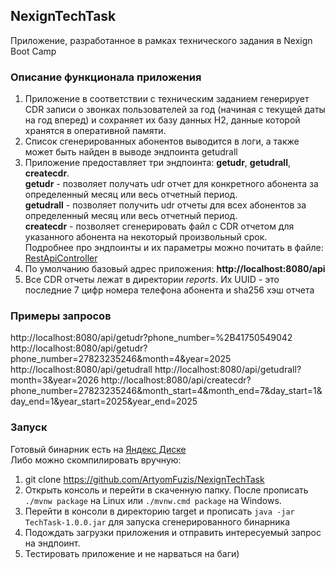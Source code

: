 ## NexignTechTask
Приложение, разработанное в рамках технического задания в Nexign Boot Camp

### Описание функционала приложения
1. Приложение в соответствии с техническим заданием генерирует CDR записи 
о звонках пользователей за год (начиная с текущей даты на год вперед)
и сохраняет их базу данных H2, данные которой хранятся в оперативной памяти. 
2. Список сгенерированных абонентов выводится в логи, а также может быть найден в выводе 
эндпоинта getudrall
3. Приложение предоставляет три эндпоинта: **getudr**, **getudrall**, **createcdr**. \
**getudr** - позволяет получать udr отчет для конкретного абонента за определенный месяц 
или весь отчетный период. \
**getudrall** - позволяет получить udr отчеты для всех абонентов за определенный месяц
или весь отчетный период. \
**createcdr** - позволяет сгенерировать файл с CDR отчетом для указанного абонента 
на некоторый произвольный срок. \
Подробнее про эндпоинты и их параметры можно почитать в файле: [RestApiController](./src/main/java/com/fuzis/techtask/Controllers/RestApiController.java)
4. По умолчанию базовый адрес приложения: **http://localhost:8080/api**
5. Все CDR отчеты лежат в директории *reports*. Их UUID - это последние 7 цифр 
номера телефона абонента и sha256 хэш отчета 
### Примеры запросов 
http://localhost:8080/api/getudr?phone_number=%2B41750549042
http://localhost:8080/api/getudr?phone_number=27823235246&month=4&year=2025
http://localhost:8080/api/getudrall
http://localhost:8080/api/getudrall?month=3&year=2026
http://localhost:8080/api/createcdr?phone_number=27823235246&month_start=4&month_end=7&day_start=1&day_end=1&year_start=2025&year_end=2025
### Запуск
Готовый бинарник есть на [Яндекс Диске](https://disk.yandex.ru/d/jiabuR8XSmxuuA) \
Либо можно скомпилировать вручную: 
1. git clone https://github.com/ArtyomFuzis/NexignTechTask
2. Открыть консоль и перейти в скаченную папку. После прописать `./mvnw package` на Linux или `./mvnw.cmd package` на Windows.
3. Перейти в консоли в директорию target и прописать `java -jar TechTask-1.0.0.jar` для запуска сгенерированного бинарника
4. Подождать загрузки приложения и отправить интересуемый запрос на эндпоинт.
5. Тестировать приложение и не нарваться на баги)
